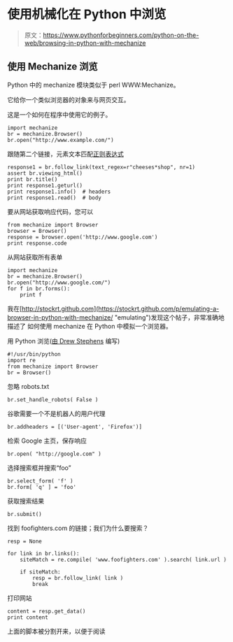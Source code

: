 # 使用机械化在 Python 中浏览

> 原文：<https://www.pythonforbeginners.com/python-on-the-web/browsing-in-python-with-mechanize>

## 使用 Mechanize 浏览

Python 中的 mechanize 模块类似于 perl WWW:Mechanize。

它给你一个类似浏览器的对象来与网页交互。

这是一个如何在程序中使用它的例子。

```
import mechanize
br = mechanize.Browser()
br.open("http://www.example.com/") 
```

跟随第二个链接，元素文本匹配[正则表达式](https://www.pythonforbeginners.com/regex/regular-expressions-in-python)

```
response1 = br.follow_link(text_regex=r"cheeses*shop", nr=1)
assert br.viewing_html()
print br.title()
print response1.geturl()
print response1.info()  # headers
print response1.read()  # body 
```

要从网站获取响应代码，您可以

```
from mechanize import Browser
browser = Browser()
response = browser.open('http://www.google.com')
print response.code 
```

从网站获取所有表单

```
import mechanize
br = mechanize.Browser()
br.open("http://www.google.com/")
for f in br.forms():
    print f 
```

我在[http://stockrt.github.com](https://stockrt.github.com/p/emulating-a-browser-in-python-with-mechanize/ "emulating")发现这个帖子，非常准确地描述了
如何使用 mechanize 在 Python 中模拟一个浏览器。

用 Python 浏览([由 Drew Stephens](http://dinomite.net/blog/2007/web-browsing-with-python/ "mechanize1") 编写)

```
#!/usr/bin/python
import re
from mechanize import Browser
br = Browser() 
```

忽略 robots.txt

```
br.set_handle_robots( False ) 
```

谷歌需要一个不是机器人的用户代理

```
br.addheaders = [('User-agent', 'Firefox')] 
```

检索 Google 主页，保存响应

```
br.open( "http://google.com" ) 
```

选择搜索框并搜索“foo”

```
br.select_form( 'f' )
br.form[ 'q' ] = 'foo' 
```

获取搜索结果

```
br.submit() 
```

找到 foofighters.com 的链接；我们为什么要搜索？

```
resp = None

for link in br.links():
    siteMatch = re.compile( 'www.foofighters.com' ).search( link.url )

    if siteMatch:
        resp = br.follow_link( link )
        break 
```

打印网站

```
content = resp.get_data()
print content 
```

上面的脚本被分割开来，以便于阅读
